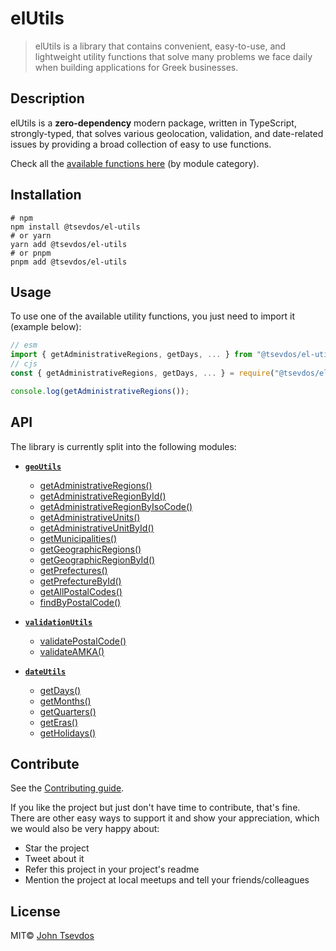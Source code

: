 # elUtils

> elUtils is a library that contains convenient, easy-to-use, and lightweight utility functions that solve many problems we face daily when building applications for Greek businesses.

## Description

elUtils is a **zero-dependency** modern package, written in TypeScript, strongly-typed, that solves various geolocation, validation, and date-related issues by providing a broad collection of easy to use functions.

Check all the [available functions here](#api) (by module category).

<!--
todo: runs on many JavaScript runtimes (such as node, deno and bun)
https://paka.dev/npm/@tsevdos/el-utils@0.2.0/api
-->

## Installation

```shell
# npm
npm install @tsevdos/el-utils
# or yarn
yarn add @tsevdos/el-utils
# or pnpm
pnpm add @tsevdos/el-utils
```

## Usage

To use one of the available utility functions, you just need to import it (example below):

```js
// esm
import { getAdministrativeRegions, getDays, ... } from "@tsevdos/el-utils";
// cjs
const { getAdministrativeRegions, getDays, ... } = require("@tsevdos/el-utils");

console.log(getAdministrativeRegions());
```

## API<a id='api'></a>

The library is currently split into the following modules:

- [**`geoUtils`**](https://github.com/tsevdos/elUtils/blob/main/docs/geoUtils.md)

  - [getAdministrativeRegions()](https://github.com/tsevdos/elUtils/blob/main/docs/geoUtils.md#getAdministrativeRegions)
  - [getAdministrativeRegionById()](https://github.com/tsevdos/elUtils/blob/main/docs/geoUtils.md#getAdministrativeRegionById)
  - [getAdministrativeRegionByIsoCode()](https://github.com/tsevdos/elUtils/blob/main/docs/geoUtils.md#getAdministrativeRegionByIsoCode)
  - [getAdministrativeUnits()](https://github.com/tsevdos/elUtils/blob/main/docs/geoUtils.md#getAdministrativeUnits)
  - [getAdministrativeUnitById()](https://github.com/tsevdos/elUtils/blob/main/docs/geoUtils.md#getAdministrativeUnitById)
  - [getMunicipalities()](https://github.com/tsevdos/elUtils/blob/main/docs/geoUtils.md#getMunicipalities)
  - [getGeographicRegions()](https://github.com/tsevdos/elUtils/blob/main/docs/geoUtils.md#getGeographicRegions)
  - [getGeographicRegionById()](https://github.com/tsevdos/elUtils/blob/main/docs/geoUtils.md#getGeographicRegionById)
  - [getPrefectures()](https://github.com/tsevdos/elUtils/blob/main/docs/geoUtils.md#getPrefectures)
  - [getPrefectureById()](https://github.com/tsevdos/elUtils/blob/main/docs/geoUtils.md#getPrefectureById)
  - [getAllPostalCodes()](https://github.com/tsevdos/elUtils/blob/main/docs/geoUtils.md#getAllPostalCodes)
  - [findByPostalCode()](https://github.com/tsevdos/elUtils/blob/main/docs/geoUtils.md#findByPostalCode)

- [**`validationUtils`**](https://github.com/tsevdos/elUtils/blob/main/docs/validationUtils.md)

  - [validatePostalCode()](https://github.com/tsevdos/elUtils/blob/main/docs/validationUtils.md#validatePostalCode)
  - [validateAMKA()](https://github.com/tsevdos/elUtils/blob/main/docs/validationUtils.md#validateAMKA)

- [**`dateUtils`**](https://github.com/tsevdos/elUtils/blob/main/docs/dateUtils.md)

  - [getDays()](https://github.com/tsevdos/elUtils/blob/main/docs/dateUtils.md#getDays)
  - [getMonths()](https://github.com/tsevdos/elUtils/blob/main/docs/dateUtils.md#getMonths)
  - [getQuarters()](https://github.com/tsevdos/elUtils/blob/main/docs/dateUtils.md#getQuarters)
  - [getEras()](https://github.com/tsevdos/elUtils/blob/main/docs/dateUtils.md#getEras)
  - [getHolidays()](https://github.com/tsevdos/elUtils/blob/main/docs/dateUtils.md#getHolidays)

## Contribute

See the [Contributing guide](https://github.com/tsevdos/elUtils/blob/main/CONTRIBUTING.md).

If you like the project but just don't have time to contribute, that's fine. There are other easy ways to support it and show your appreciation, which we would also be very happy about:

- Star the project
- Tweet about it
- Refer this project in your project's readme
- Mention the project at local meetups and tell your friends/colleagues

## License

MIT© [John Tsevdos](http://tsevdos.me)
